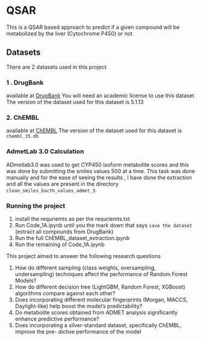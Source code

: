 # QSAR

This is a QSAR based approach to predict if a given compound will be metabolized by the liver (Cytochrome P450) or not

## Datasets

There are 2 datasets used in this project 

### 1 . DrugBank
available at [DrugBank]([https://go.drugbank.com/](https://go.drugbank.com/releases/latest))
You will need an academic license to use this dataset
The version of the dataset used for this dataset is 5.1.13	

### 2. ChEMBL
available at [ChEMBL](https://ftp.ebi.ac.uk/pub/databases/chembl/ChEMBLdb/latest/)
The version of the dataset used for this dataset is `chembl_35.db`

### AdmetLab 3.0 Calculation

ADmetlab3.0 was used to get CYP450 isoform metabolite scores and this was done by submitting the smiles values 500 at a time. This task was done manually and for the ease of seeing the results , I have done the extraction and all the values are present in the directory `clean_smiles_bacth_values_admet_3`. 

### Running the project 

1. install the requriemts as per the requriemts.txt
2. Run Code_1A.ipynb until you the mark down that says `save the dataset`  (extract all compounds from DrugBank)
3. Run the full ChEMBL_dataset_extraction.ipynb
4. Run the remaining of Code_1A.ipynb 

This project aimed to answer the following research questions 

1. How do different sampling (class weights, oversampling, undersampling) techniques
affect the performance of Random Forest Models?
2. How do different decision tree (LightGBM, Random Forest, XGBoost) algorithms
compare against each other?
3. Does incorporating different molecular fingerprints (Morgan, MACCS, Daylight-like)
help boost the model’s predictability?
4. Do metabolite scores obtained from ADMET analysis significantly enhance predictive
performance?
5. Does incorporating a silver-standard dataset, specifically ChEMBL, improve the pre-
dictive performance of the model

